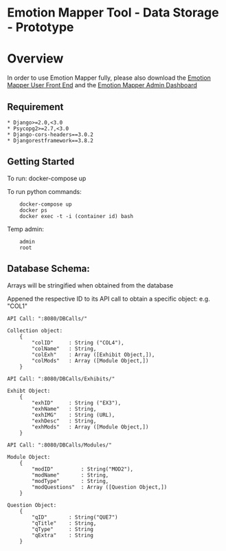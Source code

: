 <h1>
  Emotion Mapper Tool - Data Storage - Prototype
</h1>

# Overview
In order to use Emotion Mapper fully, please also download the [Emotion Mapper User Front End](https://github.com/EdgarBodiaj/EMT-Interface-User) and the [Emotion Mapper Admin Dashboard](https://github.com/EdgarBodiaj/EMT-Interface-Admin)

## Requirement
```
* Django>=2.0,<3.0
* Psycopg2>=2.7,<3.0
* Django-cors-headers==3.0.2
* Djangorestframework==3.8.2
```

## Getting Started

To run: docker-compose up

To run python commands: 
```
	docker-compose up
	docker ps
	docker exec -t -i (container id) bash
```
	
Temp admin:
```
	admin
	root
```

## Database Schema:

Arrays will be stringified when obtained from the database

Appened the respective ID to its API call to obtain a specific object: e.g. "COL1"
```
API Call: ":8080/DBCalls/"
```
```
Collection object:
	{
		"colID"		: String ("COL4"),
		"colName"	: String,
		"colExh"	: Array ([Exhibit Object,]),
		"colMods"	: Array ([Module Object,])
	}
```
```
API Call: ":8080/DBCalls/Exhibits/"
```
```
Exhibt Object:
	{
		"exhID"		: String ("EX3"),
		"exhName"	: String,
		"exhIMG"	: String (URL),
		"exhDesc"	: String,
		"exhMods"	: Array ([Module Object,])
	}
```
```
API Call: ":8080/DBCalls/Modules/"
```
```
Module Object:
	{
		"modID"			: String("MOD2"),
		"modName"		: String,
		"modType"		: String,
		"modQuestions"	: Array ([Question Object,])
	}
```
```
Question Object:
	{
		"qID"		: String("QUE7")
		"qTitle"	: String,
		"qType"		: String
		"qExtra"	: String
	}
```
